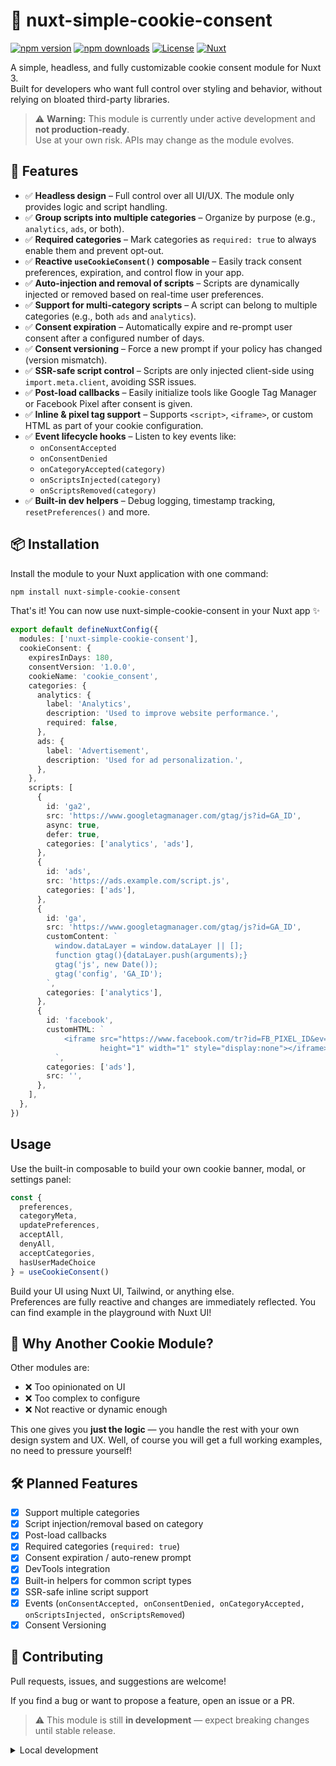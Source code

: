 # 🍪 nuxt-simple-cookie-consent

[![npm version][npm-version-src]][npm-version-href]
[![npm downloads][npm-downloads-src]][npm-downloads-href]
[![License][license-src]][license-href]
[![Nuxt][nuxt-src]][nuxt-href]

A simple, headless, and fully customizable cookie consent module for Nuxt 3.  
Built for developers who want full control over styling and behavior, without relying on bloated third-party libraries.

> ⚠️ **Warning:** This module is currently under active development and **not production-ready**.  
> Use at your own risk. APIs may change as the module evolves.

## 🚀 Features

<!-- Highlight some of the features your module provide here -->
- ✅ **Headless design** – Full control over all UI/UX. The module only provides logic and script handling.
- ✅ **Group scripts into multiple categories** – Organize by purpose (e.g., `analytics`, `ads`, or both).
- ✅ **Required categories** – Mark categories as `required: true` to always enable them and prevent opt-out.
- ✅ **Reactive `useCookieConsent()` composable** – Easily track consent preferences, expiration, and control flow in your app.
- ✅ **Auto-injection and removal of scripts** – Scripts are dynamically injected or removed based on real-time user preferences.
- ✅ **Support for multi-category scripts** – A script can belong to multiple categories (e.g., both `ads` and `analytics`).
- ✅ **Consent expiration** – Automatically expire and re-prompt user consent after a configured number of days.
- ✅ **Consent versioning** – Force a new prompt if your policy has changed (version mismatch).
- ✅ **SSR-safe script control** – Scripts are only injected client-side using `import.meta.client`, avoiding SSR issues.
- ✅ **Post-load callbacks** – Easily initialize tools like Google Tag Manager or Facebook Pixel after consent is given.
- ✅ **Inline & pixel tag support** – Supports `<script>`, `<iframe>`, or custom HTML as part of your cookie configuration.
- ✅ **Event lifecycle hooks** – Listen to key events like:
  - `onConsentAccepted`
  - `onConsentDenied`
  - `onCategoryAccepted(category)`
  - `onScriptsInjected(category)`
  - `onScriptsRemoved(category)`
- ✅ **Built-in dev helpers** – Debug logging, timestamp tracking, `resetPreferences()` and more.

## 📦 Installation

Install the module to your Nuxt application with one command:

```bash
npm install nuxt-simple-cookie-consent
```

That's it! You can now use nuxt-simple-cookie-consent in your Nuxt app ✨

```ts
export default defineNuxtConfig({
  modules: ['nuxt-simple-cookie-consent'],
  cookieConsent: {
    expiresInDays: 180,
    consentVersion: '1.0.0',
    cookieName: 'cookie_consent',
    categories: {
      analytics: {
        label: 'Analytics',
        description: 'Used to improve website performance.',
        required: false,
      },
      ads: {
        label: 'Advertisement',
        description: 'Used for ad personalization.',
      },
    },
    scripts: [
      {
        id: 'ga2',
        src: 'https://www.googletagmanager.com/gtag/js?id=GA_ID',
        async: true,
        defer: true,
        categories: ['analytics', 'ads'],
      },
      {
        id: 'ads',
        src: 'https://ads.example.com/script.js',
        categories: ['ads'],
      },
      {
        id: 'ga',
        src: 'https://www.googletagmanager.com/gtag/js?id=GA_ID',
        customContent: `
          window.dataLayer = window.dataLayer || [];
          function gtag(){dataLayer.push(arguments);}
          gtag('js', new Date());
          gtag('config', 'GA_ID');
        `,
        categories: ['analytics'],
      },
      {
        id: 'facebook',
        customHTML: `
            <iframe src="https://www.facebook.com/tr?id=FB_PIXEL_ID&ev=PageView&noscript=1"
                    height="1" width="1" style="display:none"></iframe>
          `,
        categories: ['ads'],
        src: '',
      },
    ],
  },
})
```

## Usage

Use the built-in composable to build your own cookie banner, modal, or settings panel:

```ts
const {
  preferences,
  categoryMeta,
  updatePreferences,
  acceptAll,
  denyAll,
  acceptCategories,
  hasUserMadeChoice
} = useCookieConsent()
```

Build your UI using Nuxt UI, Tailwind, or anything else.  
Preferences are fully reactive and changes are immediately reflected.
You can find example in the playground with Nuxt UI!

## 📌 Why Another Cookie Module?

Other modules are:

- ❌ Too opinionated on UI
- ❌ Too complex to configure
- ❌ Not reactive or dynamic enough

This one gives you **just the logic** — you handle the rest with your own design system and UX.
Well, of course you will get a full working examples, no need to pressure yourself!

## 🛠 Planned Features
- [x] Support multiple categories
- [x] Script injection/removal based on category
- [x] Post-load callbacks
- [x] Required categories (`required: true`)
- [x] Consent expiration / auto-renew prompt
- [x] DevTools integration
- [x] Built-in helpers for common script types
- [x] SSR-safe inline script support
- [x] Events (`onConsentAccepted, onConsentDenied, onCategoryAccepted, onScriptsInjected, onScriptsRemoved`)
- [x] Consent Versioning

## 🙏 Contributing

Pull requests, issues, and suggestions are welcome!

If you find a bug or want to propose a feature, open an issue or a PR.

> ⚠️ This module is still **in development** — expect breaking changes until stable release.

<details>
  <summary>Local development</summary>
  
  ```bash
  # Install dependencies
  npm install
  
  # Generate type stubs
  npm run dev:prepare
  
  # Develop with the playground
  npm run dev
  
  # Build the playground
  npm run dev:build
  
  # Run ESLint
  npm run lint
  
  # Run Vitest
  npm run test
  npm run test:watch
  
  # Release new version
  npm run release
  ```

</details>


<!-- Badges -->
[npm-version-src]: https://img.shields.io/npm/v/nuxt-simple-cookie-consent/latest.svg?style=flat&colorA=020420&colorB=00DC82
[npm-version-href]: https://npmjs.com/package/nuxt-simple-cookie-consent

[npm-downloads-src]: https://img.shields.io/npm/dm/nuxt-simple-cookie-consent.svg?style=flat&colorA=020420&colorB=00DC82
[npm-downloads-href]: https://npm.chart.dev/nuxt-simple-cookie-consent

[license-src]: https://img.shields.io/npm/l/nuxt-simple-cookie-consent.svg?style=flat&colorA=020420&colorB=00DC82
[license-href]: https://npmjs.com/package/nuxt-simple-cookie-consent

[nuxt-src]: https://img.shields.io/badge/Nuxt-020420?logo=nuxt.js
[nuxt-href]: https://nuxt.com
